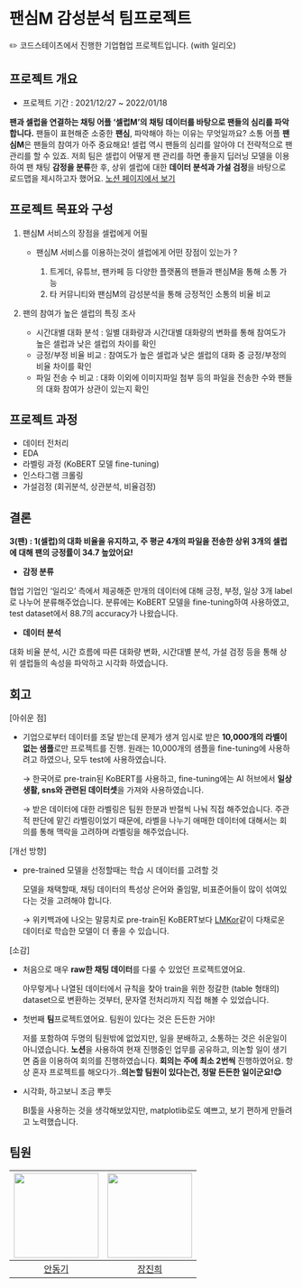 # 팬심M 감성분석 팀프로젝트
✏️ 코드스테이츠에서 진행한 기업협업 프로젝트입니다. (with 일리오)

프로젝트 개요
---------------
- 프로젝트 기간 : 2021/12/27 ~ 2022/01/18

**팬과 셀럽을 연결하는 채팅 어플 ‘셀럽M’의 채팅 데이터를 바탕으로 팬들의 심리를 파악합니다.**
팬들이 표현해준 소중한 **팬심**, 파악해야 하는 이유는 무엇일까요? 소통 어플 **팬심M**은 팬들의 참여가 아주 중요해요! 셀럽 역시 팬들의 심리를 알아야 더 전략적으로 팬 관리를 할 수 있죠. 저희 팀은 셀럽이 어떻게 팬 관리를 하면 좋을지 딥러닝 모델을 이용하여 팬 채팅 **감정을 분류**한 후, 상위 셀럽에 대한 **데이터 분석과 가설 검정**을 바탕으로 로드맵을 제시하고자 했어요.
[노션 페이지에서 보기](https://scandalous-ulna-3f2.notion.site/c56235776fd349ea89b927e63ec12d31)

프로젝트 목표와 구성
---------------

  1) 팬심M 서비스의 장점을 셀럽에게 어필
  
      - 팬심M 서비스를 이용하는것이 셀럽에게 어떤 장점이 있는가 ?

        1. 트게더, 유튜브, 팬카페 등 다양한 플랫폼의 팬들과 팬심M을 통해 소통 가능
        2. 타 커뮤니티와 팬심M의 감성분석을 통해 긍정적인 소통의 비율 비교
        
  2) 팬의 참여가 높은 셀럽의 특징 조사
  
      - 시간대별 대화 분석 : 일별 대화량과 시간대별 대화량의 변화를 통해 참여도가 높은 셀럽과 낮은 셀럽의 차이를 확인
      - 긍정/부정 비율 비교 : 참여도가 높은 셀럽과 낮은 셀럽의 대화 중 긍정/부정의 비율 차이를 확인
      - 파일 전송 수 비교 : 대화 이외에 이미지파일 첨부 등의 파일을 전송한 수와 팬들의 대화 참여가 상관이 있는지 확인
      
프로젝트 과정
-------------------
- 데이터 전처리
- EDA
- 라벨링 과정 (KoBERT 모델 fine-tuning)
- 인스타그램 크롤링
- 가설검정 (회귀분석, 상관분석, 비율검정)


결론
--------------------
**3(팬) : 1(셀럽)의 대화 비율을 유지하고, 주 평균 4개의 파일을 전송한 상위 3개의 셀럽에 대해 팬의 긍정률이 34.7 높았어요!**

- **감정 분류**

협업 기업인 ‘일리오’ 측에서 제공해준 만개의 데이터에 대해 긍정, 부정, 일상 3개 label로 나누어 분류해주었습니다. 분류에는 KoBERT 모델을 fine-tuning하여 사용하였고, test dataset에서 88.7의 accuracy가 나왔습니다. 

- **데이터 분석**

대화 비율 분석, 시간 흐름에 따른 대화량 변화, 시간대별 분석, 가설 검정 등을 통해 상위 셀럽들의 속성을 파악하고 시각화 하였습니다.


회고
--------------------
[아쉬운 점]

- 기업으로부터 데이터를 조달 받는데 문제가 생겨 임시로 받은 **10,000개의 라벨이 없는 샘플**로만 프로젝트를 진행. 원래는 10,000개의 샘플을 fine-tuning에 사용하려고 하였으나, 모두 test에 사용하였습니다.
    
    → 한국어로 pre-train된 KoBERT를 사용하고, fine-tuning에는 AI 허브에서 **일상 생활, sns와 관련된 데이터셋**을 가져와 사용하였습니다. 
    
    → 받은 데이터에 대한 라벨링은 팀원 한분과 반절씩 나눠 직접 해주었습니다. 주관적 판단에 맡긴 라벨링이었기 때문에, 라벨을 나누기 애매한 데이터에 대해서는 회의를 통해 맥락을 고려하며 라벨링을 해주었습니다.
    

[개선 방향]

- pre-trained 모델을 선정할때는 학습 시 데이터를 고려할 것
    
    모델을 채택할때, 채팅 데이터의 특성상 은어와 줄임말, 비표준어들이 많이 섞여있다는 것을 고려해야 합니다.
    
    → 위키백과에 나오는 말뭉치로 pre-train된 KoBERT보다 [LMKor](https://github.com/kiyoungkim1/LMkor)같이 다채로운 데이터로 학습한 모델이 더 좋을 수 있습니다.
    

[소감]

- 처음으로 매우 **raw한 채팅 데이터**를 다룰 수 있었던 프로젝트였어요.
    
    아무렇게나 나열된 데이터에서 규칙을 찾아 train을 위한 정갈한 (table 형태의) dataset으로 변환하는 것부터, 문자열 전처리까지 직접 해볼 수 있었습니다.
    
- 첫번째 **팀**프로젝트였어요. 팀원이 있다는 것은 든든한 거야!
    
    저를 포함하여 두명의 팀원밖에 없었지만, 일을 분배하고, 소통하는 것은 쉬운일이 아니였습니다. **노션**을 사용하여 현재 진행중인 업무를 공유하고, 의논할 일이 생기면 줌을 이용하여 회의를 진행하였습니다. **회의는 주에 최소 2번씩** 진행하였어요. 항상 혼자 프로젝트를 해오다가..**의논할 팀원이 있다는건, 정말 든든한 일이군요!😌**
    
- 시각화, 하고보니 조금 뿌듯
    
    BI툴을 사용하는 것을 생각해보았지만, matplotlib로도 예쁘고, 보기 편하게 만들려고 노력했습니다.

팀원
--------------
| <img src="https://avatars.githubusercontent.com/u/86307300?v=4" width="150"> | <img src="https://avatars.githubusercontent.com/u/78654687?v=4" width="150"> |
|:--------:|:---------:|
| [안동기](https://github.com/ADGGi) | [장진희](https://github.com/zzhenxi) |
